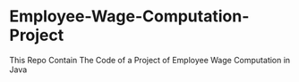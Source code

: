 # Employee-Wage-Computation-Project
This Repo Contain The Code of a Project of Employee Wage Computation in Java
